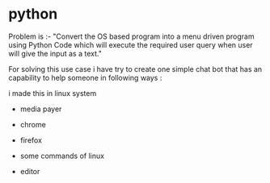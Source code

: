 # python
Problem is :- "Convert the OS based program into a menu driven program using Python Code which will execute the required user query when user will give the input as a text."



For solving this use case i have try to create one simple chat bot that has an capability to help someone in following ways :

i made this in linux system

* media payer

* chrome

* firefox

* some commands of linux

* editor
